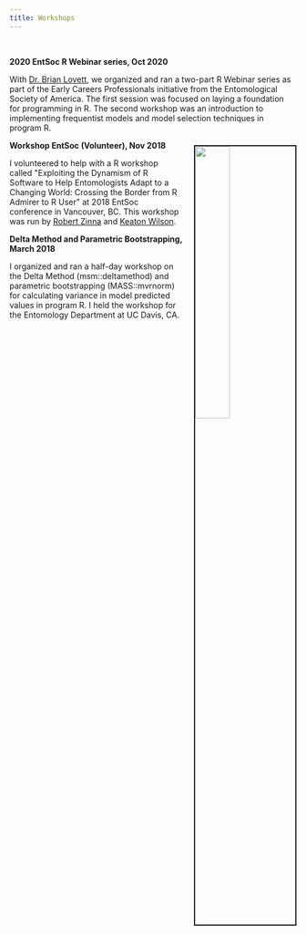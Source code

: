 ```yaml
---
title: Workshops
---
```

<br>

**2020 EntSoc R Webinar series, Oct 2020**

With [Dr. Brian Lovett](https://www.lovettbr.com/), we organized and ran a two-part R Webinar series as part of the Early Careers Professionals initiative from the Entomological Society of America. The first session was focused on laying a foundation for programming in R. The second workshop was an introduction to implementing frequentist models and model selection techniques in program R. 

<img src="/img/Intro to Frequentist Models_opening&closing.jpg" style="width:35%; border:2px solid; margin-left: 20px; margin-top: 8px" align="right">

**Workshop EntSoc (Volunteer), Nov 2018**

I volunteered to help with a R workshop called "Exploiting the Dynamism of R Software to Help
Entomologists Adapt to a Changing World: Crossing the Border from R Admirer to R User" at 2018 EntSoc conference in Vancouver, BC. This workshop was run by <span style="color:blue">[Robert Zinna](https://www.mhu.edu/staff/zinna-robert/)</span> and <span style="color:blue">[Keaton Wilson](http://keatonwilson.net/)</span>. 


**Delta Method and Parametric Bootstrapping, March 2018**

I organized and ran a half-day workshop on the Delta Method (msm::deltamethod) and parametric bootstrapping (MASS::mvrnorm) for calculating variance in model predicted values in program R.  I held the workshop for the Entomology Department at UC Davis, CA.

<br>
  